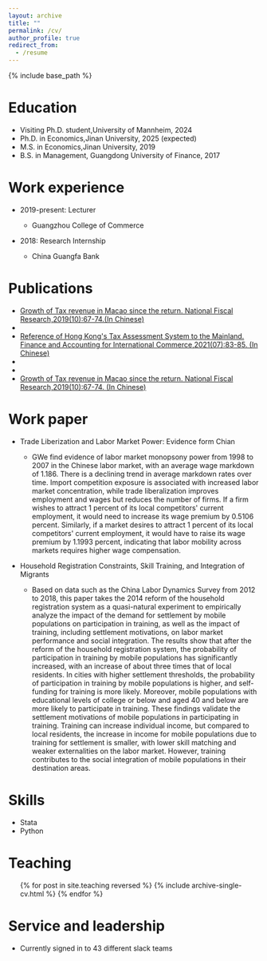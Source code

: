 ```yaml
---
layout: archive
title: ""
permalink: /cv/
author_profile: true
redirect_from:
  - /resume
---
```


{% include base_path %}

Education
======
* Visiting Ph.D. student,University of Mannheim, 2024 
* Ph.D. in Economics,Jinan University, 2025 (expected)
* M.S. in Economics,Jinan University, 2019
* B.S. in Management, Guangdong University of Finance, 2017

Work experience
======
* 2019-present: Lecturer
  * Guangzhou College of Commerce

* 2018: Research Internship
  * China Guangfa Bank

Publications
======

* [Growth of Tax revenue in Macao since the return. National Fiscal Research,2019(10):67-74.(In Chinese)](assets/Macau.pdf)
* 
* [Reference of Hong Kong's Tax Assessment System to the Mainland. Finance and Accounting for International Commerce,2021(07):83-85.
(In Chinese)](assets/Hongkong.pdf)
*
*
*    [Growth of Tax revenue in Macao since the return. National Fiscal Research,2019(10):67-74. (In Chinese)](https://lishuanghuang.github.io/com/assets/Macau.pdf)
 
  

Work paper
======
* Trade Liberization and Labor Market Power: Evidence form Chian
  * GWe find evidence of labor market monopsony power from 1998 to 2007 in the Chinese labor market, with an average wage markdown of 1.186. There is a declining trend in average markdown rates over time. Import competition exposure is associated with increased labor market concentration, while trade liberalization improves employment and wages but reduces the number of firms. If a firm wishes to attract 1 percent of its local competitors' current employment, it would need to increase its wage premium by 0.5106 percent. Similarly, if a market desires to attract 1 percent of its local competitors' current employment, it would have to raise its wage premium by 1.1993 percent, indicating that labor mobility across markets requires higher wage compensation.

* Household Registration Constraints, Skill Training, and Integration of Migrants
  * Based on data such as the China Labor Dynamics Survey from 2012 to 2018, this paper takes the 2014 reform of the household registration system as a quasi-natural experiment to empirically analyze the impact of the demand for settlement by mobile populations on participation in training, as well as the impact of training, including settlement motivations, on labor market performance and social integration. The results show that after the reform of the household registration system, the probability of participation in training by mobile populations has significantly increased, with an increase of about three times that of local residents. In cities with higher settlement thresholds, the probability of participation in training by mobile populations is higher, and self-funding for training is more likely. Moreover, mobile populations with educational levels of college or below and aged 40 and below are more likely to participate in training. These findings validate the settlement motivations of mobile populations in participating in training. Training can increase individual income, but compared to local residents, the increase in income for mobile populations due to training for settlement is smaller, with lower skill matching and weaker externalities on the labor market. However, training contributes to the social integration of mobile populations in their destination areas. 
  
Skills
======
* Stata
* Python



  
Teaching
======
  <ul>{% for post in site.teaching reversed %}
    {% include archive-single-cv.html %}
  {% endfor %}</ul>
  
Service and leadership
======
* Currently signed in to 43 different slack teams
